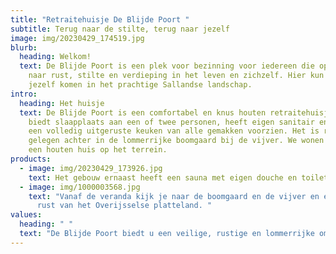 ```yaml
---
title: "Retraitehuisje De Blijde Poort "
subtitle: Terug naar de stilte, terug naar jezelf
image: img/20230429_174519.jpg
blurb:
  heading: Welkom!
  text: De Blijde Poort is een plek voor bezinning voor iedereen die op zoek is
    naar rust, stilte en verdieping in het leven en zichzelf. Hier kun je tot
    jezelf komen in het prachtige Sallandse landschap.
intro:
  heading: Het huisje
  text: De Blijde Poort is een comfortabel en knus houten retraitehuisje. Het
    biedt slaapplaats aan een of twee personen, heeft eigen sanitair en is met
    een volledig uitgeruste keuken van alle gemakken voorzien. Het is rustig
    gelegen achter in de lommerrijke boomgaard bij de vijver. We wonen zelf in
    een houten huis op het terrein.
products:
  - image: img/20230429_173926.jpg
    text: Het gebouw ernaast heeft een sauna met eigen douche en toilet.
  - image: img/1000003568.jpg
    text: "Vanaf de veranda kijk je naar de boomgaard en de vijver en ervaar je de
      rust van het Overijsselse platteland. "
values:
  heading: " "
  text: "De Blijde Poort biedt u een veilige, rustige en lommerrijke omgeving. "
---
```

